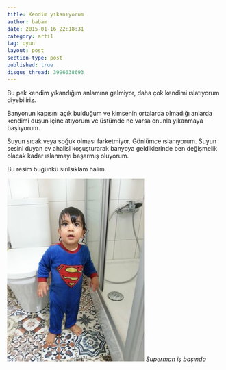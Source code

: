```yaml
---
title: Kendim yıkanıyorum
author: babam
date: 2015-01-16 22:18:31
category: arti1
tag: oyun
layout: post
section-type: post
published: true
disqus_thread: 3996638693
---
```


Bu pek kendim yıkandığım anlamına gelmiyor, daha çok kendimi ıslatıyorum diyebiliriz.

Banyonun kapısını açık bulduğum ve kimsenin ortalarda olmadığı anlarda kendimi duşun içine atıyorum ve üstümde ne varsa onunla yıkanmaya başlıyorum.

Suyun sıcak veya soğuk olması farketmiyor. Gönlümce ıslanıyorum. Suyun sesini duyan ev ahalisi koşuşturarak banyoya geldiklerinde ben değişmelik olacak kadar ıslanmayı başarmış oluyorum.

Bu resim bugünkü sırılsıklam halim.

![Superman iş başında](/img/posts/superman_isbasinda.jpg)
*Superman iş başında*
